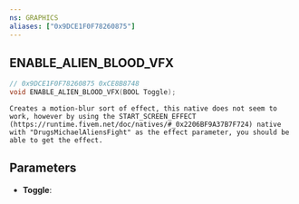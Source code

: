 ```yaml
---
ns: GRAPHICS
aliases: ["0x9DCE1F0F78260875"]
---
```

## ENABLE_ALIEN_BLOOD_VFX

```c
// 0x9DCE1F0F78260875 0xCE8B8748
void ENABLE_ALIEN_BLOOD_VFX(BOOL Toggle);
```
```
Creates a motion-blur sort of effect, this native does not seem to work, however by using the START_SCREEN_EFFECT (https://runtime.fivem.net/doc/natives/#_0x2206BF9A37B7F724) native with "DrugsMichaelAliensFight" as the effect parameter, you should be able to get the effect.
```

## Parameters
* **Toggle**: 

